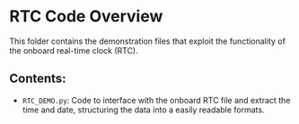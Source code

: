 # RTC Code Overview

This folder contains the demonstration files that exploit the functionality of the onboard real-time clock (RTC).

## Contents:

- `RTC_DEMO.py`: Code to interface with the onboard RTC file and extract the time and date, structuring the data into a easily readable formats.
